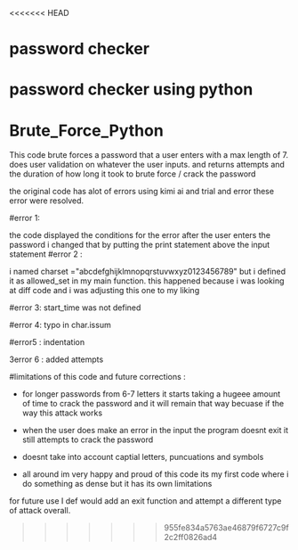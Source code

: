 <<<<<<< HEAD
# password checker
password checker using python 
=======
# Brute_Force_Python
This code brute forces a password that a user enters with a max length of 7. does user validation on whatever the user inputs. and returns attempts and the duration of how long it took to brute force / crack the password 


the original code has alot of errors using kimi ai and trial and error these error were resolved. 

#error 1:

the code displayed the conditions for the error after the user enters the password i changed that by putting the print statement above the input statement 
#error 2 : 

i named charset ="abcdefghijklmnopqrstuvwxyz0123456789" but i defined it as allowed_set in my main function. this happened because i was looking at diff code and i was adjusting this one to my liking 

#error 3:
start_time was not defined 

#error 4: 
typo in char.issum 

#error5 : 
indentation 

3error 6 : 
added attempts 

#limitations of this code and future corrections : 

- for longer passwords from 6-7 letters it starts taking a hugeee amount of time to crack the password and it will remain that way becuase if the way this attack works 
- when the user does make an error in the input the program doesnt exit it still attempts to crack the password
- doesnt take into account captial letters, puncuations and symbols

- all around im very happy and proud of this code its my first code where i do something as dense but it has its own limitations 

for future use I def would add an exit function and attempt a different type of attack overall. 
>>>>>>> 955fe834a5763ae46879f6727c9f2c2ff0826ad4
